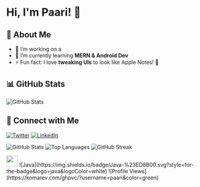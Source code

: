 # Hi, I'm Paari! 👋

## 🚀 About Me
- 🔭 I’m working on a 
- 🌱 I’m currently learning **MERN & Android Dev**
- ⚡ Fun fact: I love **tweaking UIs** to look like Apple Notes! 🍏

## 📊 GitHub Stats
![GitHub Stats](https://github-readme-stats.vercel.app/api?username=paari&show_icons=true&theme=radical)

## 🔗 Connect with Me
[![Twitter](https://img.shields.io/badge/Twitter-%231DA1F2.svg?style=for-the-badge&logo=Twitter&logoColor=white)](https://twitter.com/yourhandle)
[![LinkedIn](https://img.shields.io/badge/LinkedIn-%230077B5.svg?style=for-the-badge&logo=linkedin&logoColor=white)](https://linkedin.com/in/yourhandle)

![GitHub Stats](https://github-readme-stats.vercel.app/api?username=paari&show_icons=true&theme=radical)
![Top Languages](https://github-readme-stats.vercel.app/api/top-langs/?username=paari&layout=compact&theme=radical)
![GitHub Streak](https://github-readme-streak-stats.herokuapp.com/?user=paari&theme=radical)

<img src="https://media.giphy.com/media/hvRJCLFzcasrR4ia7z/giphy.gif" width="30px">
![Java](https://img.shields.io/badge/Java-%23ED8B00.svg?style=for-the-badge&logo=java&logoColor=white)
![Profile Views](https://komarev.com/ghpvc/?username=paari&color=green)
